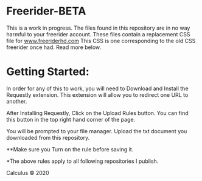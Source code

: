 # Freerider-BETA
This is a work in progress. The files found in this repository are in no way harmful to your freerider account. These files contain a replacement CSS file for www.freeriderhd.com This CSS is one corresponding to the old CSS freerider once had. Read more below.

# Getting Started:

In order for any of this to work, you will need to Download and Install the Requestly extension. This extension will allow you to redirect one URL to another.

After Installing Requestly, Click on the Upload Rules button. You can find this button in the top right hand corner of the page.

You will be prompted to your file manager. Upload the txt document you downloaded from this repository.

**Make sure you Turn on the rule before saving it.

*The above rules apply to all following repositories I publish.



Calculus © 2020
